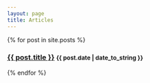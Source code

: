 ```yaml
---
layout: page
title: Articles
---
```

{% for post in site.posts %}    
<h3>
     <a href="{{ site.baseurl }}{{ post.url }}">{{ post.title }}</a>
    <small>{{ post.date | date_to_string }}</small>
</h3>   
{% endfor %} 
